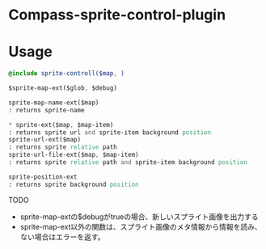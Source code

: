 
# Compass-sprite-control-plugin

# Usage

```sass
@include sprite-controll($map, )
```

```sass
$sprite-map-ext($glob, $debug)

sprite-map-name-ext($map)
: returns sprite-name

* sprite-ext($map, $map-item)
: returns sprite url and sprite-item background position
sprite-url-ext($map)
: returns sprite relative path
sprite-url-file-ext($map, $map-item)
: returns sprite relative path and sprite-item background position

sprite-position-ext
: returns sprite background position
```

TODO

* sprite-map-extの$debugがtrueの場合、新しいスプライト画像を出力する
* sprite-map-ext以外の関数は、スプライト画像のメタ情報から情報を読み、ない場合はエラーを返す。


